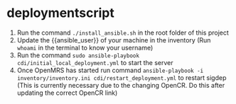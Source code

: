 # deploymentscript
1. Run the command `./install_ansible.sh` in the root folder of this project
2. Update the {{ansible_user}} of your machine in the inventory (Run `whoami` in the terminal to know your username)
3. Run the command `sudo ansible-playbook  cdi/initial_local_deployment.yml` to start the server
4. Once OpenMRS has started run command `ansible-playbook -i inventory/inventory.ini cdi/restart_deployment.yml` to restart sigdep (This is currently necessary due to the changing OpenCR. Do this after updating the correct OpenCR link)